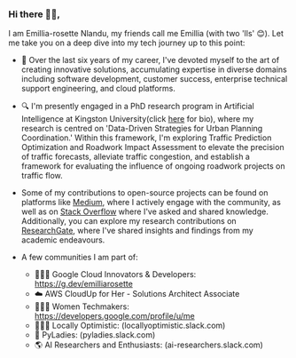 ### Hi there 👋🏿,

I am Emillia-rosette Nlandu, my friends call me Emillia (with two 'lls' 😊).  Let me take you on a deep dive into my tech journey up to this point: 

- 🚀 Over the last six years of my career, I've devoted myself to the art of creating innovative solutions, accumulating expertise in diverse domains including software development, customer success, enterprise technical support engineering, and cloud platforms. 

- 🔍 I'm presently engaged in a PhD research program in Artificial Intelligence at Kingston University(click [here](https://www.kingston.ac.uk/research/research-degrees/research-degree-students/profile/emillia-rosette-nlandu-nzinga-415/) for bio), where my research is centred on 'Data-Driven Strategies for Urban Planning Coordination.' Within this framework, I'm exploring Traffic Prediction Optimization and Roadwork Impact Assessment to elevate the precision of traffic forecasts, alleviate traffic congestion, and establish a framework for evaluating the influence of ongoing roadwork projects on traffic flow.
- Some of my  contributions to open-source projects can be found on platforms like [Medium](https://medium.com/@emillianlandu), where I actively engage with the community, as well as on [Stack Overflow](https://stackoverflow.com/users/9870311/emillia-rosette-nlandu) where I've asked and shared knowledge. Additionally, you can explore my research contributions on [ResearchGate](https://www.researchgate.net/profile/Emillia-Rosette-Nlandu-Nzinga), where I've shared insights and findings from my academic endeavours.

- A few communities I am part of:
    - 👩🏿‍💻 Google Cloud Innovators & Developers: https://g.dev/emilliarosette
    - ☁️ AWS CloudUp for Her - Solutions Architect Associate
    - 💁🏿‍♀️ Women Techmakers: https://developers.google.com/profile/u/me
    - 🕵🏿‍♀️ Locally Optimistic: (locallyoptimistic.slack.com)
    - 🐍 PyLadies: (pyladies.slack.com)
    - 🌎 AI Researchers and Enthusiasts: (ai-researchers.slack.com)




<!-- [![GitHub Streak](http://github-readme-streak-stats.herokuapp.com?user=Emillia-rosette&date_format=M%20j%5B%2C%20Y%5D)](https://git.io/streak-stats) -->

<!--
**Emillia-rosette/Emillia-rosette** is a ✨ _special_ ✨ repository because its `README.md` (this file) appears on your GitHub profile.

Here are some ideas to get you started:

- 🔭 I’m currently working on ...
- 🌱 I’m currently learning ...
- 👯 I’m looking to collaborate on ...
- 🤔 I’m looking for help with ...
- 💬 Ask me about ...
- 📫 How to reach me: ...
- 😄 Pronouns: ...
-->
